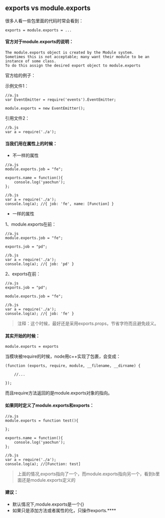 ## exports vs module.exports

很多人看一些包里面的代码时常会看到：

```
exports = module.exports = ...
```


#### 官方对于module.exports的说明：

```
The module.exports object is created by the Module system. 
Sometimes this is not acceptable; many want their module to be an instance of some class. 
To do this assign the desired export object to module.exports
```

官方给的例子：

示例文件1：

```
//a.js
var EventEmitter = require('events').EventEmitter;

module.exports = new EventEmitter();
```

引用文件2：

```
//b.js
var a = require('./a');
```



#### 当我们用在属性上的时候：

* 不一样的属性

```
//a.js
module.exports.job = "fe";

exports.name = function(){
	console.log('yaochun');
};
```

```
//b.js
var a = require('./a');
console.log(a); //{ job: 'fe', name: [Function] }
```

* 一样的属性

1、module.exports在前：

```
//a.js
module.exports.job = "fe";

exports.job = "pd";
```

```
//b.js
var a = require('./a');
console.log(a); //{ job: 'pd' }
```

2、exports在前：

```
//a.js
exports.job = "pd";

module.exports.job = "fe";
```

```
//b.js
var a = require('./a');
console.log(a); //{ job: 'fe' }
```


> 注释：这个时候，最好还是采用exports.props，节省字符而且避免歧义。




#### 其实开始的时候：

```
module.exports = exports
```

当模块被require的时候，node用c++实现了包裹，会变成：

```
(function (exports, require, module, __filename, __dirname) {
	
	//...

});
```

而且require方法返回的是module.exports对象的指向。




#### 如果同时定义了module.exports和exports：

```
//a.js
module.exports = function test(){

};

exports.name = function(){
	console.log('yaochun');
};
```

```
//b.js
var a = require('./a');
console.log(a); //[Function: test]
```

> 上面的情况,exports指向了一个，而module.exports指向另一个，看到b里面还是module.exports定义的



#### 建议：

* 默认情况下,module.exports是一个{}
* 如果只是添加方法或者属性的化，只操作exports.****

